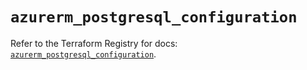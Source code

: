 # `azurerm_postgresql_configuration`

Refer to the Terraform Registry for docs: [`azurerm_postgresql_configuration`](https://registry.terraform.io/providers/hashicorp/azurerm/3.101.0/docs/resources/postgresql_configuration).
